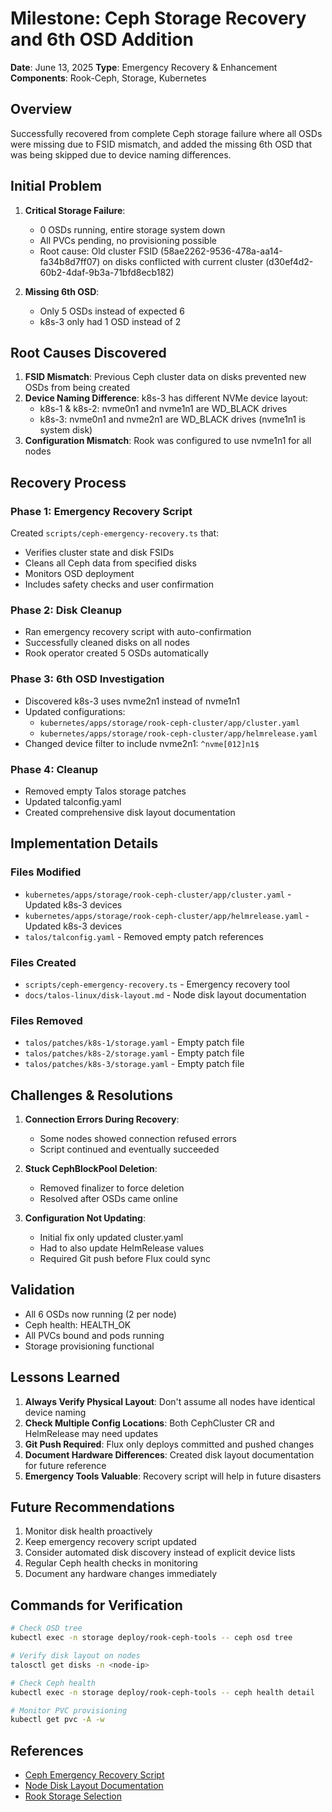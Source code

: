 # Milestone: Ceph Storage Recovery and 6th OSD Addition

**Date**: June 13, 2025
**Type**: Emergency Recovery & Enhancement
**Components**: Rook-Ceph, Storage, Kubernetes

## Overview

Successfully recovered from complete Ceph storage failure where all OSDs were missing due to FSID mismatch, and added the missing 6th OSD that was being skipped due to device naming differences.

## Initial Problem

1. **Critical Storage Failure**:
   - 0 OSDs running, entire storage system down
   - All PVCs pending, no provisioning possible
   - Root cause: Old cluster FSID (58ae2262-9536-478a-aa14-fa34b8d7ff07) on disks conflicted with current cluster (d30ef4d2-60b2-4daf-9b3a-71bfd8ecb182)

2. **Missing 6th OSD**:
   - Only 5 OSDs instead of expected 6
   - k8s-3 only had 1 OSD instead of 2

## Root Causes Discovered

1. **FSID Mismatch**: Previous Ceph cluster data on disks prevented new OSDs from being created
2. **Device Naming Difference**: k8s-3 has different NVMe device layout:
   - k8s-1 & k8s-2: nvme0n1 and nvme1n1 are WD_BLACK drives
   - k8s-3: nvme0n1 and nvme2n1 are WD_BLACK drives (nvme1n1 is system disk)
3. **Configuration Mismatch**: Rook was configured to use nvme1n1 for all nodes

## Recovery Process

### Phase 1: Emergency Recovery Script
Created `scripts/ceph-emergency-recovery.ts` that:
- Verifies cluster state and disk FSIDs
- Cleans all Ceph data from specified disks
- Monitors OSD deployment
- Includes safety checks and user confirmation

### Phase 2: Disk Cleanup
- Ran emergency recovery script with auto-confirmation
- Successfully cleaned disks on all nodes
- Rook operator created 5 OSDs automatically

### Phase 3: 6th OSD Investigation
- Discovered k8s-3 uses nvme2n1 instead of nvme1n1
- Updated configurations:
  - `kubernetes/apps/storage/rook-ceph-cluster/app/cluster.yaml`
  - `kubernetes/apps/storage/rook-ceph-cluster/app/helmrelease.yaml`
- Changed device filter to include nvme2n1: `^nvme[012]n1$`

### Phase 4: Cleanup
- Removed empty Talos storage patches
- Updated talconfig.yaml
- Created comprehensive disk layout documentation

## Implementation Details

### Files Modified
- `kubernetes/apps/storage/rook-ceph-cluster/app/cluster.yaml` - Updated k8s-3 devices
- `kubernetes/apps/storage/rook-ceph-cluster/app/helmrelease.yaml` - Updated k8s-3 devices
- `talos/talconfig.yaml` - Removed empty patch references

### Files Created
- `scripts/ceph-emergency-recovery.ts` - Emergency recovery tool
- `docs/talos-linux/disk-layout.md` - Node disk layout documentation

### Files Removed
- `talos/patches/k8s-1/storage.yaml` - Empty patch file
- `talos/patches/k8s-2/storage.yaml` - Empty patch file
- `talos/patches/k8s-3/storage.yaml` - Empty patch file

## Challenges & Resolutions

1. **Connection Errors During Recovery**:
   - Some nodes showed connection refused errors
   - Script continued and eventually succeeded

2. **Stuck CephBlockPool Deletion**:
   - Removed finalizer to force deletion
   - Resolved after OSDs came online

3. **Configuration Not Updating**:
   - Initial fix only updated cluster.yaml
   - Had to also update HelmRelease values
   - Required Git push before Flux could sync

## Validation

- All 6 OSDs now running (2 per node)
- Ceph health: HEALTH_OK
- All PVCs bound and pods running
- Storage provisioning functional

## Lessons Learned

1. **Always Verify Physical Layout**: Don't assume all nodes have identical device naming
2. **Check Multiple Config Locations**: Both CephCluster CR and HelmRelease may need updates
3. **Git Push Required**: Flux only deploys committed and pushed changes
4. **Document Hardware Differences**: Created disk layout documentation for future reference
5. **Emergency Tools Valuable**: Recovery script will help in future disasters

## Future Recommendations

1. Monitor disk health proactively
2. Keep emergency recovery script updated
3. Consider automated disk discovery instead of explicit device lists
4. Regular Ceph health checks in monitoring
5. Document any hardware changes immediately

## Commands for Verification

```bash
# Check OSD tree
kubectl exec -n storage deploy/rook-ceph-tools -- ceph osd tree

# Verify disk layout on nodes
talosctl get disks -n <node-ip>

# Check Ceph health
kubectl exec -n storage deploy/rook-ceph-tools -- ceph health detail

# Monitor PVC provisioning
kubectl get pvc -A -w
```

## References

- [Ceph Emergency Recovery Script](/scripts/ceph-emergency-recovery.ts)
- [Node Disk Layout Documentation](/docs/talos-linux/disk-layout.md)
- [Rook Storage Selection](https://rook.io/docs/rook/latest-release/CRDs/Cluster/ceph-cluster-crd/#storage-selection-settings)